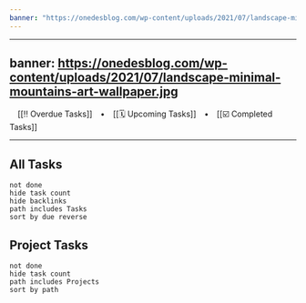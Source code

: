 ```yaml
---
banner: "https://onedesblog.com/wp-content/uploads/2021/07/landscape-minimal-mountains-art-wallpaper.jpg"
---
```

---
banner: https://onedesblog.com/wp-content/uploads/2021/07/landscape-minimal-mountains-art-wallpaper.jpg
---
⠀
[[‼️ Overdue Tasks]]  ⠀•⠀ [[🗓️ Upcoming Tasks]]  ⠀•⠀ [[☑️ Completed Tasks]]
  
---
## All Tasks
```tasks
not done
hide task count
hide backlinks
path includes Tasks
sort by due reverse
```
## Project Tasks
```tasks
not done
hide task count
path includes Projects
sort by path
```